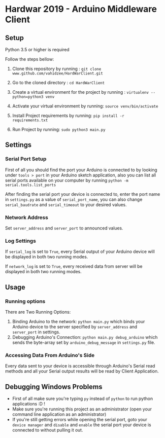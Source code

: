 # Hardwar 2019 - Arduino Middleware Client
## Setup
Python 3.5 or higher is required

Follow the steps bellow:
1. Clone this repository by running :
`git clone www.github.com/vahidzee/HardWarClient.git`

2. Go to the cloned directory :
`cd HardWarClient`

3. Create a virtual environment for the project by running : 
`virtualenv --python=python3 venv`

4. Activate your virtual environment by running:
`source venv/bin/activate`

5. Install Project requirements by running:
`pip install -r requirements.txt`

6. Run Project by running:
`sudo python3 main.py`

## Settings
### Serial Port Setup
First of all you should find the port your Arduino is connected to by looking under 
`tools > port` in your Arduino sketch application,
also you can list all serial ports available on your computer by running
`python -m serial.tools.list_ports` 

After finding the serial port your device is connected to, 
enter the port name in `settings.py` as a value of `serial_port_name`,
you can also change `serial_baudrate` and `serial_timeout` to your desired values.

### Network Address
Set `server_address` and `server_port` to announced values.

### Log Settings
If `serial_log` is set to `True`, every Serial output of your Arduino device will be displayed in both two running modes.

If `network_log` is set to `True`, every received data from server will be displayed in both two running modes.
 
## Usage
### Running options
There are Two Running Options:
1. Binding Arduino to the network: `python main.py` which binds your Arduino device to the server specified by `server_address` and `server_port` in settings.
2. Debugging Arduino's Connection: `python main.py debug_arduino` which sends the byte-array set by `arduino_debug_message` in `settings.py` file.

### Accessing Data From Arduino's Side
Every data sent to your device is accessible through Arduino's Serial read methods and all your Serial output results will be read by Client Application.


## Debugging Windows Problems
* First of all make sure you're typing `py` instead of `python` to run python applications :D !
* Make sure you're running this project as an administrator (open your command line application as an administrator)
* If you're still getting errors while opening the serial port, goto your `device manager` and `disable` and `enable` the serial port your device is connected to without pulling it out.

